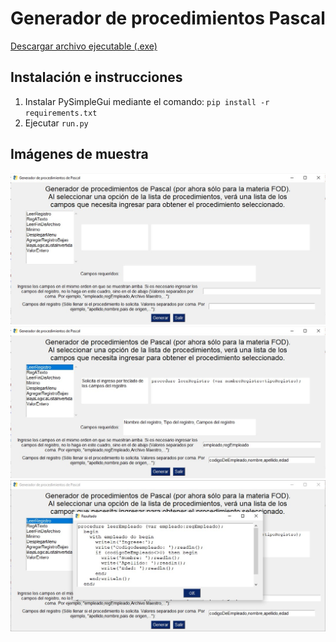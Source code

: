 # Generador de procedimientos Pascal

[Descargar archivo ejecutable (.exe)](https://github.com/GregoMac1/Generador-de-procedimientos-Pascal/releases/download/v1.0/Generador.de.procedimientos.Pascal.v1.0.zip)

## Instalación e instrucciones
1. Instalar PySimpleGui mediante el comando: ```pip install -r requirements.txt```
2. Ejecutar ```run.py```

## Imágenes de muestra

![imagen1](https://raw.githubusercontent.com/GregoMac1/Generador-de-procedimientos-Pascal/master/imagenes/1.jpg)
![imagen2](https://raw.githubusercontent.com/GregoMac1/Generador-de-procedimientos-Pascal/master/imagenes/2.jpg)
![imagen3](https://raw.githubusercontent.com/GregoMac1/Generador-de-procedimientos-Pascal/master/imagenes/3.jpg)